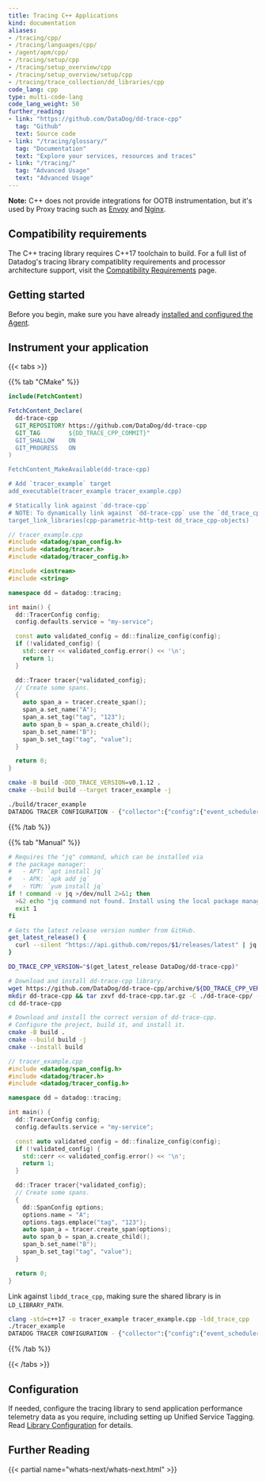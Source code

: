 ```yaml
---
title: Tracing C++ Applications
kind: documentation
aliases:
- /tracing/cpp/
- /tracing/languages/cpp/
- /agent/apm/cpp/
- /tracing/setup/cpp
- /tracing/setup_overview/cpp
- /tracing/setup_overview/setup/cpp
- /tracing/trace_collection/dd_libraries/cpp
code_lang: cpp
type: multi-code-lang
code_lang_weight: 50
further_reading:
- link: "https://github.com/DataDog/dd-trace-cpp"
  tag: "Github"
  text: Source code
- link: "/tracing/glossary/"
  tag: "Documentation"
  text: "Explore your services, resources and traces"
- link: "/tracing/"
  tag: "Advanced Usage"
  text: "Advanced Usage"
---
```


<div class="alert alert-warning">
  <strong>Note:</strong> C++ does not provide integrations for OOTB instrumentation, but it's used by Proxy tracing such as <a href="/tracing/setup/envoy/">Envoy</a> and <a href="/tracing/setup/nginx/">Nginx</a>.
</div>

## Compatibility requirements
The C++ tracing library requires C++17 toolchain to build. For a full list of Datadog's tracing library compatiblity requirements and processor architecture support, visit the [Compatibility Requirements][3] page.

## Getting started
Before you begin, make sure you have already [installed and configured the Agent][6].

## Instrument your application

{{< tabs >}}

{{% tab "CMake" %}}
````CMake
include(FetchContent)

FetchContent_Declare(
  dd-trace-cpp
  GIT_REPOSITORY https://github.com/DataDog/dd-trace-cpp
  GIT_TAG        ${DD_TRACE_CPP_COMMIT}"
  GIT_SHALLOW    ON
  GIT_PROGRESS   ON
)

FetchContent_MakeAvailable(dd-trace-cpp)

# Add `tracer_example` target
add_executable(tracer_example tracer_example.cpp)

# Statically link against `dd-trace-cpp`
# NOTE: To dynamically link against `dd-trace-cpp` use the `dd_trace_cpp_shared` target
target_link_libraries(cpp-parametric-http-test dd_trace_cpp-objects)
````

```cpp
// tracer_example.cpp
#include <datadog/span_config.h>
#include <datadog/tracer.h>
#include <datadog/tracer_config.h>

#include <iostream>
#include <string>

namespace dd = datadog::tracing;

int main() {
  dd::TracerConfig config;
  config.defaults.service = "my-service";

  const auto validated_config = dd::finalize_config(config);
  if (!validated_config) {
    std::cerr << validated_config.error() << '\n';
    return 1;
  }

  dd::Tracer tracer{*validated_config};
  // Create some spans.
  {
    auto span_a = tracer.create_span();
    span_a.set_name("A");
    span_a.set_tag("tag", "123");
    auto span_b = span_a.create_child();
    span_b.set_name("B");
    span_b.set_tag("tag", "value");
  }

  return 0;
}
```

```bash
cmake -B build -DDD_TRACE_VERSION=v0.1.12 .
cmake --build build --target tracer_example -j

./build/tracer_example
DATADOG TRACER CONFIGURATION - {"collector":{"config":{"event_scheduler":{"type":"datadog::tracing::ThreadedEventScheduler" ... }}}
```

{{% /tab %}}

{{% tab "Manual" %}}

```bash
# Requires the "jq" command, which can be installed via
# the package manager:
#   - APT: `apt install jq`
#   - APK: `apk add jq`
#   - YUM: `yum install jq`
if ! command -v jq >/dev/null 2>&1; then
  >&2 echo "jq command not found. Install using the local package manager."
  exit 1
fi

# Gets the latest release version number from GitHub.
get_latest_release() {
  curl --silent "https://api.github.com/repos/$1/releases/latest" | jq --raw-output .tag_name
}

DD_TRACE_CPP_VERSION="$(get_latest_release DataDog/dd-trace-cpp)"

# Download and install dd-trace-cpp library.
wget https://github.com/DataDog/dd-trace-cpp/archive/${DD_TRACE_CPP_VERSION}.tar.gz -O dd-trace-cpp.tar.gz
mkdir dd-trace-cpp && tar zxvf dd-trace-cpp.tar.gz -C ./dd-trace-cpp/ --strip-components=1
cd dd-trace-cpp

# Download and install the correct version of dd-trace-cpp.
# Configure the project, build it, and install it.
cmake -B build .
cmake --build build -j
cmake --install build
```

```cpp
// tracer_example.cpp
#include <datadog/span_config.h>
#include <datadog/tracer.h>
#include <datadog/tracer_config.h>

namespace dd = datadog::tracing;

int main() {
  dd::TracerConfig config;
  config.defaults.service = "my-service";

  const auto validated_config = dd::finalize_config(config);
  if (!validated_config) {
    std::cerr << validated_config.error() << '\n';
    return 1;
  }

  dd::Tracer tracer{*validated_config};
  // Create some spans.
  {
    dd::SpanConfig options;
    options.name = "A";
    options.tags.emplace("tag", "123");
    auto span_a = tracer.create_span(options);
    auto span_b = span_a.create_child();
    span_b.set_name("B");
    span_b.set_tag("tag", "value");
  }

  return 0;
}
```

Link against `libdd_trace_cpp`, making sure the shared library is in `LD_LIBRARY_PATH`.

````bash
clang -std=c++17 -o tracer_example tracer_example.cpp -ldd_trace_cpp
./tracer_example
DATADOG TRACER CONFIGURATION - {"collector":{"config":{"event_scheduler":{"type":"datadog::tracing::ThreadedEventScheduler" ... }}}
````

{{% /tab %}}

{{< /tabs >}}

## Configuration

If needed, configure the tracing library to send application performance telemetry data as you require, including setting up Unified Service Tagging. Read [Library Configuration][5] for details.

## Further Reading

{{< partial name="whats-next/whats-next.html" >}}

[1]: /tracing/setup/envoy/
[2]: /tracing/setup/nginx/
[3]: /tracing/compatibility_requirements/cpp
[4]: https://app.datadoghq.com/apm/service-setup
[5]: /tracing/trace_collection/library_config/cpp/
[6]: /tracing/trace_collection/automatic_instrumentation/?tab=datadoglibraries#install-and-configure-the-agent
[7]: TODO
